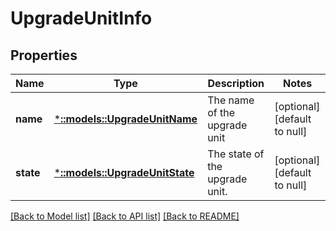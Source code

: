 # UpgradeUnitInfo

## Properties
Name | Type | Description | Notes
------------ | ------------- | ------------- | -------------
**name** | [***::models::UpgradeUnitName**](UpgradeUnitName.md) | The name of the upgrade unit | [optional] [default to null]
**state** | [***::models::UpgradeUnitState**](UpgradeUnitState.md) | The state of the upgrade unit. | [optional] [default to null]

[[Back to Model list]](../README.md#documentation-for-models) [[Back to API list]](../README.md#documentation-for-api-endpoints) [[Back to README]](../README.md)


